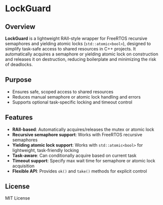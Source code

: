 # LockGuard

## Overview
**LockGuard** is a lightweight RAII-style wrapper for FreeRTOS recursive semaphores and yielding atomic locks (`std::atomic<bool>`), designed to simplify task-safe access to shared resources in C++ projects. It automatically acquires a semaphore or yielding atomic lock on construction and releases it on destruction, reducing boilerplate and minimizing the risk of deadlocks.

## Purpose
- Ensures safe, scoped access to shared resources
- Reduces manual semaphore or atomic lock handling and errors
- Supports optional task-specific locking and timeout control

## Features
- **RAII-based**: Automatically acquires/releases the mutex or atomic lock
- **Recursive semaphore support**: Works with FreeRTOS recursive semaphores
- **Yielding atomic lock support**: Works with `std::atomic<bool>` for lightweight, task-friendly locking
- **Task-aware**: Can conditionally acquire based on current task
- **Timeout support**: Specify max wait time for semaphore or atomic lock acquisition
- **Flexible API**: Provides `ok()` and `take()` methods for explicit control

## License
MIT License
